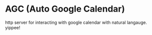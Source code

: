 # AGC (Auto Google Calendar)

http server for interacting with google calendar with natural langauge. yippee!

